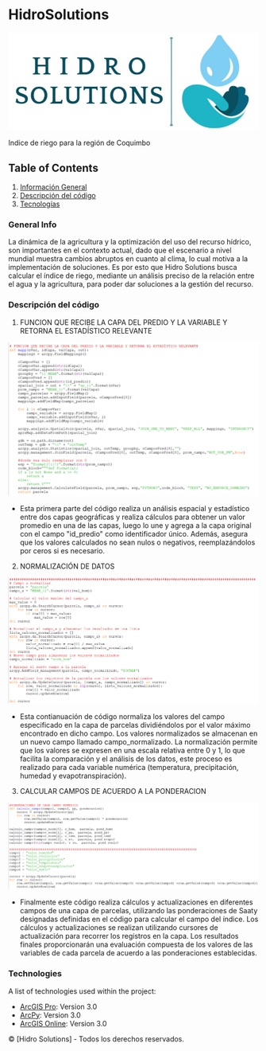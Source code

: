 # HidroSolutions
![Hidro Solutions](https://github.com/MaricelaFlores/HIDRO_SOLUTIONS1/blob/main/logo2.jpg)

Indice de riego para la región de Coquimbo
## Table of Contents
1. [Información General](#info-general)
2. [Descripción del código](#descripción-del-código)
3. [Tecnologías](#tecnologias)
### General Info
La dinámica de la agricultura y la optimización del uso del recurso hídrico, son importantes en el contexto actual, dado que el escenario a nivel mundial muestra cambios abruptos en cuanto al clima, lo cual motiva a la implementación de soluciones. Es por esto que Hidro Solutions busca calcular el índice de riego, mediante un análisis preciso de la relación entre el agua y la agricultura, para poder dar soluciones a la gestión del recurso. 
### Descripción del código

1. FUNCION QUE RECIBE LA CAPA DEL PREDIO Y LA VARIABLE Y RETORNA EL ESTADÍSTICO RELEVANTE
   
![image](https://github.com/MaricelaFlores/HIDRO_SOLUTIONS1/blob/main/COD_1.png)

   - Esta primera parte del código realiza un análisis espacial y estadístico entre dos capas geográficas y realiza cálculos para obtener un valor promedio en una 
     de las capas, luego lo une y agrega a la capa original con el campo "id_predio" como identificador único. Además, asegura que los valores calculados no sean 
     nulos o negativos, reemplazándolos por ceros si es necesario.
     
2. NORMALIZACIÓN DE DATOS
   
![image](https://github.com/MaricelaFlores/HIDRO_SOLUTIONS1/blob/main/COD_2.png)

   - Esta contianuación de código normaliza los valores del campo especificado en la capa de parcelas dividiéndolos por el valor máximo encontrado en 
     dicho campo. Los valores normalizados se almacenan en un nuevo campo llamado campo_normalizado. La normalización permite que los valores se expresen en una 
     escala relativa entre 0 y 1, lo que facilita la comparación y el análisis de los datos, este proceso es realizado para cada variable numérica (temperatura, 
     precipitación, humedad y evapotranspiración).
     
3. CALCULAR CAMPOS DE ACUERDO A LA PONDERACION

![image](https://github.com/MaricelaFlores/HIDRO_SOLUTIONS1/blob/main/COD_3.png)

   -  Finalmente este código realiza cálculos y actualizaciones en diferentes campos de una capa de parcelas, utilizando las ponderaciones de Saaty designadas 
      definidas en el código para calcular el campo del índice. Los cálculos y actualizaciones se realizan utilizando cursores de actualización para recorrer los 
      registros en la capa. Los resultados finales proporcionarán una evaluación compuesta de los valores de las variables de cada parcela de acuerdo a las 
      ponderaciones establecidas.

### Technologies

A list of technologies used within the project:
* [ArcGIS Pro](https://www.esri.cl/es-cl/productos/arcgis-pro/overview): Version 3.0 
* [ArcPy](https://desktop.arcgis.com/es/arcmap/latest/analyze/arcpy/what-is-arcpy-.htm#:~:text=ArcPy%20es%20un%20paquete%20de,automatizaci%C3%B3n%20de%20mapas%20con%20Python.): Version 3.0
* [ArcGIS Online](https://www.esri.com/en-us/arcgis/products/arcgis-online/overview): Version 3.0
  




© [Hidro Solutions] - Todos los derechos reservados.
